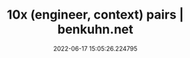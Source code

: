---
date: 2022-06-17 15:05:26.224795
link:
  source: web
  source_url: https://roytang.net
  text: 10x (engineer, context) pairs | benkuhn.net
  url: https://www.benkuhn.net/10x/
source: web
syndicated:
- type: mastodon
  url: https://mastodon.technology/users/roytang/statuses/108493427627305368
- type: twitter
  url: https://twitter.com/roytang/status/1537813679843921920/
title: 10x (engineer, context) pairs | benkuhn.net
---